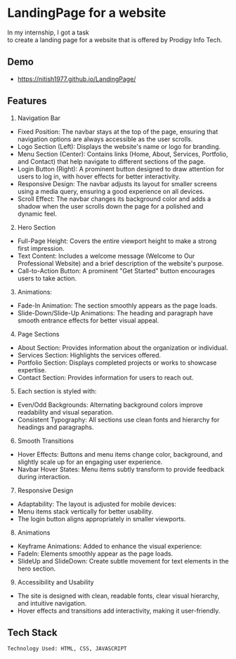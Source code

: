 
# LandingPage for a website
In my internship, I got a task to create a landing page for a website that is offered by Prodigy Info Tech.




## Demo

- https://nitish1977.github.io/LandingPage/


## Features

1. Navigation Bar
 - Fixed Position: The navbar stays at the top of the page, ensuring that navigation options are always accessible as the user scrolls.
 - Logo Section (Left): Displays the website's name or logo for branding.
 - Menu Section (Center): Contains links (Home, About, Services, Portfolio, and Contact) that help navigate to different sections of the page.
 - Login Button (Right): A prominent button designed to draw attention for users to log in, with hover effects for better interactivity.
 - Responsive Design: The navbar adjusts its layout for smaller screens using a media query, ensuring a good experience on all devices.
 - Scroll Effect: The navbar changes its background color and adds a shadow when the user scrolls down the page for a polished and dynamic feel.
2. Hero Section
 - Full-Page Height: Covers the entire viewport height to make a strong first impression.
 - Text Content: Includes a welcome message (Welcome to Our Professional Website) and a brief description of the website's purpose.
 - Call-to-Action Button: A prominent "Get Started" button encourages users to take action.
3. Animations:
 - Fade-In Animation: The section smoothly appears as the page loads.
 - Slide-Down/Slide-Up Animations: The heading and paragraph have smooth entrance effects for better visual appeal.
4. Page Sections
 - About Section: Provides information about the organization or individual.
 - Services Section: Highlights the services offered.
 - Portfolio Section: Displays completed projects or works to showcase expertise.
 - Contact Section: Provides information for users to reach out.

5. Each section is styled with:

 - Even/Odd Backgrounds: Alternating background colors improve readability and visual separation.
 - Consistent Typography: All sections use clean fonts and hierarchy for headings and paragraphs.
6. Smooth Transitions
 - Hover Effects: Buttons and menu items change color, background, and slightly scale up for an engaging user experience.
 - Navbar Hover States: Menu items subtly transform to provide feedback during interaction.
7. Responsive Design
 - Adaptability: The layout is adjusted for mobile devices: 
 - Menu items stack vertically for better usability.
 - The login button aligns appropriately in smaller viewports.
8. Animations
 - Keyframe Animations: Added to enhance the visual experience:
 - FadeIn: Elements smoothly appear as the page loads.
 - SlideUp and SlideDown: Create subtle movement for text elements in the hero section.
9. Accessibility and Usability
 - The site is designed with clean, readable fonts, clear visual hierarchy, and intuitive navigation.
 - Hover effects and transitions add interactivity, making it user-friendly.
## Tech Stack

    Technology Used: HTML, CSS, JAVASCRIPT


